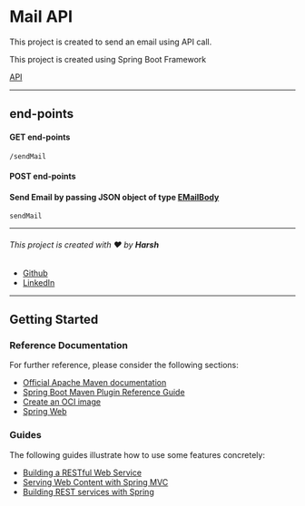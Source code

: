 # Mail API
This project is created to send an email using API call.

This project is created using Spring Boot Framework


[API](https://fakebankapi.azurewebsites.net/)

-----
## end-points
#### GET end-points


```
/sendMail
```

#### POST end-points
#### Send Email by passing JSON object of type **[EMailBody](https://github.com/Harsh3305/MailAPI/blob/master/src/main/kotlin/com/example/mailapi/model/EMailBody.kt)**

```
sendMail
```

-----
###### This project is created with ❤️ by **Harsh**
- [Github](https://github.com/Harsh3305)
- [LinkedIn](https://www.linkedin.com/in/harsh-verma-45423819b/)
-----
## Getting Started

### Reference Documentation

For further reference, please consider the following sections:

* [Official Apache Maven documentation](https://maven.apache.org/guides/index.html)
* [Spring Boot Maven Plugin Reference Guide](https://docs.spring.io/spring-boot/docs/2.5.3/maven-plugin/reference/html/)
* [Create an OCI image](https://docs.spring.io/spring-boot/docs/2.5.3/maven-plugin/reference/html/#build-image)
* [Spring Web](https://docs.spring.io/spring-boot/docs/2.5.3/reference/htmlsingle/#boot-features-developing-web-applications)

### Guides

The following guides illustrate how to use some features concretely:

* [Building a RESTful Web Service](https://spring.io/guides/gs/rest-service/)
* [Serving Web Content with Spring MVC](https://spring.io/guides/gs/serving-web-content/)
* [Building REST services with Spring](https://spring.io/guides/tutorials/bookmarks/)
